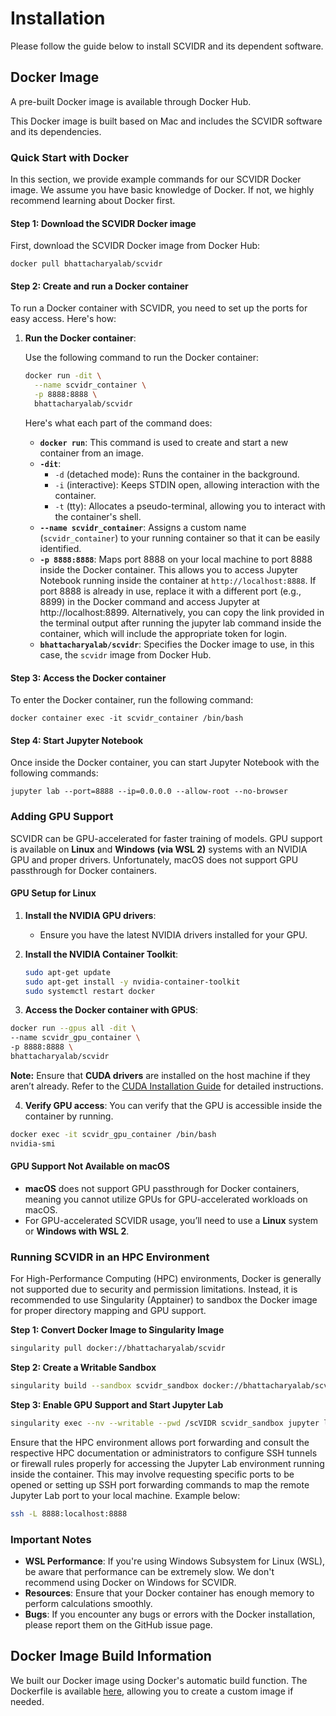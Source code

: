 # Installation

Please follow the guide below to install SCVIDR and its dependent software.

## Docker Image

A pre-built Docker image is available through Docker Hub.




This Docker image is built based on Mac and includes the SCVIDR software and its dependencies.

### Quick Start with Docker

In this section, we provide example commands for our SCVIDR Docker image. We assume you have basic knowledge of Docker. If not, we highly recommend learning about Docker first.

#### Step 1: Download the SCVIDR Docker image

First, download the SCVIDR Docker image from Docker Hub:

```
docker pull bhattacharyalab/scvidr

```

#### Step 2: Create and run a Docker container

To run a Docker container with SCVIDR, you need to set up the ports for easy access. Here's how:

1. **Run the Docker container**:

    Use the following command to run the Docker container:
    
    ```bash
    docker run -dit \
      --name scvidr_container \
      -p 8888:8888 \
      bhattacharyalab/scvidr
    ```

    Here's what each part of the command does:
    
    - **`docker run`**: This command is used to create and start a new container from an image.
    - **`-dit`**: 
      - `-d` (detached mode): Runs the container in the background.
      - `-i` (interactive): Keeps STDIN open, allowing interaction with the container.
      - `-t` (tty): Allocates a pseudo-terminal, allowing you to interact with the container's shell.
    - **`--name scvidr_container`**: Assigns a custom name (`scvidr_container`) to your running container so that it can be easily identified.
    - **`-p 8888:8888`**: Maps port 8888 on your local machine to port 8888 inside the Docker container. This allows you to access Jupyter Notebook running inside the container at `http://localhost:8888`. If port 8888 is already in use, replace it with a different port (e.g., 8899) in the Docker command and access Jupyter at http://localhost:8899. Alternatively, you can copy the link provided in the terminal output after running the jupyter lab command inside the container, which will include the appropriate token for login.
    - **`bhattacharyalab/scvidr`**: Specifies the Docker image to use, in this case, the `scvidr` image from Docker Hub.


#### Step 3: Access the Docker container

To enter the Docker container, run the following command:

```
docker container exec -it scvidr_container /bin/bash

```


#### Step 4: Start Jupyter Notebook

Once inside the Docker container, you can start Jupyter Notebook with the following commands:

```
jupyter lab --port=8888 --ip=0.0.0.0 --allow-root --no-browser

```

### Adding GPU Support

SCVIDR can be GPU-accelerated for faster training of models. GPU support is available on **Linux** and **Windows (via WSL 2)** systems with an NVIDIA GPU and proper drivers. Unfortunately, macOS does not support GPU passthrough for Docker containers.

#### GPU Setup for Linux

1. **Install the NVIDIA GPU drivers**:
   - Ensure you have the latest NVIDIA drivers installed for your GPU.
   
2. **Install the NVIDIA Container Toolkit**:
   ```bash
   sudo apt-get update
   sudo apt-get install -y nvidia-container-toolkit
   sudo systemctl restart docker
   ```
  
3. **Access the Docker container with GPUS**:
  ```bash
  docker run --gpus all -dit \
  --name scvidr_gpu_container \
  -p 8888:8888 \
  bhattacharyalab/scvidr
  ```
**Note:** Ensure that **CUDA drivers** are installed on the host machine if they aren’t already. Refer to the [CUDA Installation Guide](https://docs.nvidia.com/cuda/cuda-installation-guide-linux/index.html) for detailed instructions.


4. **Verify GPU access**: You can verify that the GPU is accessible inside the container by running.
```bash
docker exec -it scvidr_gpu_container /bin/bash
nvidia-smi
```

#### GPU Support Not Available on macOS

- **macOS** does not support GPU passthrough for Docker containers, meaning you cannot utilize GPUs for GPU-accelerated workloads on macOS.
- For GPU-accelerated SCVIDR usage, you’ll need to use a **Linux** system or **Windows with WSL 2**.

### Running SCVIDR in an HPC Environment

For High-Performance Computing (HPC) environments, Docker is generally not supported due to security and permission limitations. Instead, it is recommended to use Singularity (Apptainer) to sandbox the Docker image for proper directory mapping and GPU support.

**Step 1: Convert Docker Image to Singularity Image**

```bash
singularity pull docker://bhattacharyalab/scvidr
```
**Step 2: Create a Writable Sandbox**

```bash
singularity build --sandbox scvidr_sandbox docker://bhattacharyalab/scvidr
```
**Step 3: Enable GPU Support and Start Jupyter Lab**

```bash
singularity exec --nv --writable --pwd /scVIDR scvidr_sandbox jupyter lab --ip=0.0.0.0 --no-browser --allow-root --port=8888
```

Ensure that the HPC environment allows port forwarding and consult the respective HPC documentation or administrators to configure SSH tunnels or firewall rules properly for accessing the Jupyter Lab environment running inside the container. This may involve requesting specific ports to be opened or setting up SSH port forwarding commands to map the remote Jupyter Lab port to your local machine. Example below:
```bash
ssh -L 8888:localhost:8888
```


### Important Notes

- **WSL Performance**: If you're using Windows Subsystem for Linux (WSL), be aware that performance can be extremely slow. We don't recommend using Docker on Windows for SCVIDR.
- **Resources**: Ensure that your Docker container has enough memory to perform calculations smoothly.
- **Bugs**: If you encounter any bugs or errors with the Docker installation, please report them on the GitHub issue page.

## Docker Image Build Information

We built our Docker image using Docker's automatic build function. The Dockerfile is available [here](https://github.com/DrNamwob/scVIDR_VP_DB.git), allowing you to create a custom image if needed.
